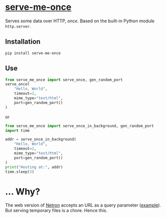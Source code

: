 # [serve-me-once](https://pypi.org/project/serve-me-once/)

Serves some data over HTTP, _once_.
Based on the built-in Python module `http.server`.


## Installation

	pip install serve-me-once

## Use

```python
from serve_me_once import serve_once, gen_random_port
serve_once(
	"Hello, World",
	timeout=2,
	mime_type="text/html",
	port=gen_random_port()
)
```

or

```python
from serve_me_once import serve_once_in_background, gen_random_port
import time

addr = serve_once_in_background(
	"Hello, World",
	timeout=2,
	mime_type="text/html",
	port=gen_random_port()
)
print("Hosting at:", addr)
time.sleep(3)
```


# ... Why?

The web version of [Netron](https://github.com/lutzroeder/netron) accepts an URL as a query parameter ([example](https://netron.app/?url=https://media.githubusercontent.com/media/onnx/models/master/vision/classification/squeezenet/model/squeezenet1.0-3.onnx)).
But serving temporary files is a chore.
Hence this.
